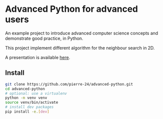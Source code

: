 # Advanced Python for advanced users

An example project to introduce advanced computer science concepts and demonstrate good practice, in Python.

This project implement different algorithm for the neighbour search in 2D.

A presentation is available [here](./text/advanced-python.pdf).

## Install

```bash
git clone https://github.com/pierre-24/advanced-python.git
cd advanced-python
# optional: use a virtualenv
python -m venv venv
source venv/bin/activate
# install dev packages
pip install -e.[dev]
```